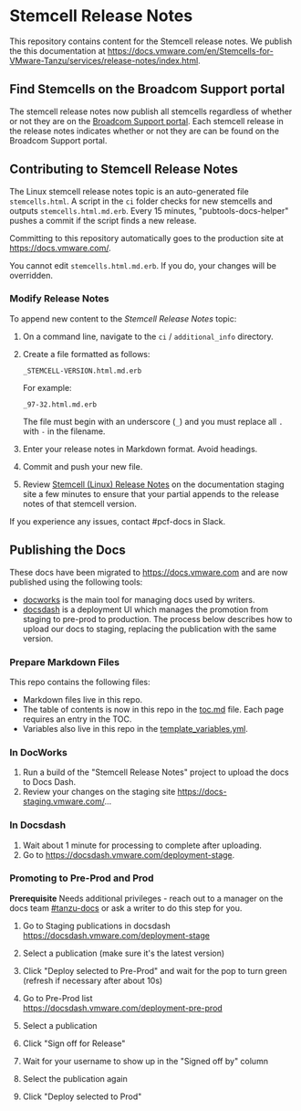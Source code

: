 # Stemcell Release Notes

This repository contains content for the Stemcell release notes. We publish the this documentation at https://docs.vmware.com/en/Stemcells-for-VMware-Tanzu/services/release-notes/index.html.


## Find Stemcells on the Broadcom Support portal

The stemcell release notes now publish all stemcells regardless of whether or not they are on
the [Broadcom Support portal](https://support.broadcom.com/group/ecx/downloads). Each stemcell release in the release
notes indicates whether or not they are can be found on the Broadcom Support portal.

## Contributing to Stemcell Release Notes

The Linux stemcell release notes topic is an auto-generated file `stemcells.html`. A script
in the `ci` folder checks for new stemcells and outputs `stemcells.html.md.erb`. Every 15 minutes,
"pubtools-docs-helper" pushes a commit if the script finds a new release.

Committing to this repository automatically goes to the production site at https://docs.vmware.com/.

You cannot edit `stemcells.html.md.erb`. If you do, your changes will be overridden.

### Modify Release Notes

To append new content to the *Stemcell Release Notes* topic:

1. On a command line, navigate to the `ci` / `additional_info` directory.

1. Create a file formatted as follows:
    ```
    _STEMCELL-VERSION.html.md.erb
    ```
    For example:
    ```
    _97-32.html.md.erb
    ```
    The file must begin with an underscore (`_`) and you must replace all `.` with `-` in the
    filename.
  
1. Enter your release notes in Markdown format. Avoid headings.

1. Commit and push your new file.

1. Review [Stemcell (Linux) Release Notes](https://docs-pcf-staging.cfapps.io/platform/stemcells/stemcells.html)
    on the documentation staging site a few minutes to ensure that your partial appends to the
    release notes of that stemcell version.

If you experience any issues, contact #pcf-docs in Slack.

## Publishing the Docs

These docs have been migrated to https://docs.vmware.com and are now published using the following tools:

- [docworks](https://docworks.vmware.com/) is the main tool for managing docs used by writers.
- [docsdash](https://docsdash.vmware.com/) is a deployment UI which manages the promotion from
staging to pre-prod to production. The process below describes how to upload our docs to staging,
replacing the publication with the same version.

### Prepare Markdown Files

This repo contains the following files:

- Markdown files live in this repo.
- The table of contents is now in this repo in the [toc.md](toc.md) file. Each page requires an entry in the TOC.
- Variables also live in this repo in the [template_variables.yml](template_variables.yml).

### In DocWorks

1. Run a build of the "Stemcell Release Notes" project to upload the docs to Docs Dash.
2. Review your changes on the staging site https://docs-staging.vmware.com/...

### In Docsdash

1. Wait about 1 minute for processing to complete after uploading.
2. Go to https://docsdash.vmware.com/deployment-stage.

### Promoting to Pre-Prod and Prod

**Prerequisite** Needs additional privileges - reach out to a manager on the docs team [#tanzu-docs](https://vmware.slack.com/archives/C055V2M0H) or ask a writer to do this step for you.

1. Go to Staging publications in docsdash  
  https://docsdash.vmware.com/deployment-stage

2. Select a publication (make sure it's the latest version)

3. Click "Deploy selected to Pre-Prod" and wait for the pop to turn green (refresh if necessary after about 10s)

4. Go to Pre-Prod list  
  https://docsdash.vmware.com/deployment-pre-prod

5. Select a publication

6. Click "Sign off for Release"

7. Wait for your username to show up in the "Signed off by" column

8. Select the publication again

9. Click "Deploy selected to Prod"

